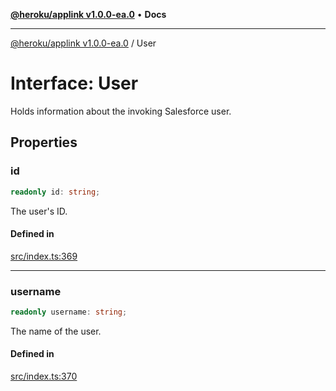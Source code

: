 [**@heroku/applink v1.0.0-ea.0**](../README.md) • **Docs**

***

[@heroku/applink v1.0.0-ea.0](../README.md) / User

# Interface: User

Holds information about the invoking Salesforce user.

## Properties

### id

```ts
readonly id: string;
```

The user's ID.

#### Defined in

[src/index.ts:369](https://github.com/heroku/heroku-applink-nodejs/blob/87c92510086d403ff167f2c2ca165bec2e25023f/src/index.ts#L369)

***

### username

```ts
readonly username: string;
```

The name of the user.

#### Defined in

[src/index.ts:370](https://github.com/heroku/heroku-applink-nodejs/blob/87c92510086d403ff167f2c2ca165bec2e25023f/src/index.ts#L370)
